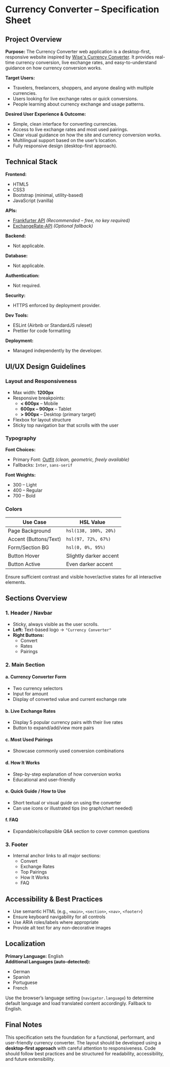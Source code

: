 # Currency Converter – Specification Sheet

## Project Overview

**Purpose:**
The Currency Converter web application is a desktop-first, responsive website inspired by [Wise's Currency Converter](https://wise.com/us/currency-converter/). It provides real-time currency conversion, live exchange rates, and easy-to-understand guidance on how currency conversion works.

**Target Users:**
- Travelers, freelancers, shoppers, and anyone dealing with multiple currencies.
- Users looking for live exchange rates or quick conversions.
- People learning about currency exchange and usage patterns.

**Desired User Experience & Outcome:**  
- Simple, clean interface for converting currencies.
- Access to live exchange rates and most used pairings.
- Clear visual guidance on how the site and currency conversion works.
- Multilingual support based on the user’s location.
- Fully responsive design (desktop-first approach).

## Technical Stack

**Frontend:**
- HTML5
- CSS3
- Bootstrap (minimal, utility-based)
- JavaScript (vanilla)

**APIs:**
- [Frankfurter API](https://www.frankfurter.app/) *(Recommended – free, no key required)*
- [ExchangeRate-API](https://www.exchangerate-api.com/) *(Optional fallback)*

**Backend:**
- Not applicable.

**Database:**
- Not applicable.

**Authentication:**
- Not required.

**Security:**
- HTTPS enforced by deployment provider.

**Dev Tools:**
- ESLint (Airbnb or StandardJS ruleset)  
- Prettier for code formatting

**Deployment:**
- Managed independently by the developer.

## UI/UX Design Guidelines

### Layout and Responsiveness

- Max width: **1200px**
- Responsive breakpoints:
  - **< 600px** – Mobile
  - **600px – 900px** – Tablet
  - **> 900px** – Desktop (primary target)
- Flexbox for layout structure
- Sticky top navigation bar that scrolls with the user

### Typography

**Font Choices:**
- Primary Font: [Outfit](https://fonts.google.com/specimen/Outfit) *(clean, geometric, freely available)*
- Fallbacks: `Inter`, `sans-serif`

**Font Weights:**
- 300 – Light
- 400 – Regular
- 700 – Bold

### Colors

| Use Case              | HSL Value                 |
|-----------------------|---------------------------|
| Page Background       | `hsl(138, 100%, 20%)`   |
| Accent (Buttons/Text) | `hsl(97, 72%, 67%)`     |
| Form/Section BG       | `hsl(0, 0%, 95%)`       |
| Button Hover          | Slightly darker accent    |
| Button Active         | Even darker accent        |

Ensure sufficient contrast and visible hover/active states for all interactive elements.

## Sections Overview

### 1. **Header / Navbar**
- Sticky, always visible as the user scrolls.
- **Left:** Text-based logo → `"Currency Converter"`
- **Right Buttons:**
  - Convert
  - Rates
  - Pairings

### 2. **Main Section**

#### a. Currency Converter Form
- Two currency selectors
- Input for amount
- Display of converted value and current exchange rate

#### b. Live Exchange Rates
- Display 5 popular currency pairs with their live rates
- Button to expand/add/view more pairs

#### c. Most Used Pairings
- Showcase commonly used conversion combinations

#### d. How It Works
- Step-by-step explanation of how conversion works
- Educational and user-friendly

#### e. Quick Guide / How to Use
- Short textual or visual guide on using the converter
- Can use icons or illustrated tips (no graph/chart needed)

#### f. FAQ
- Expandable/collapsible Q&A section to cover common questions

### 3. **Footer**
- Internal anchor links to all major sections:
  - Convert
  - Exchange Rates
  - Top Pairings
  - How It Works
  - FAQ

## Accessibility & Best Practices

- Use semantic HTML (e.g., `<main>`, `<section>`, `<nav>`, `<footer>`)
- Ensure keyboard navigability for all controls
- Use ARIA roles/labels where appropriate
- Provide alt text for any non-decorative images

## Localization

**Primary Language:** English  
**Additional Languages (auto-detected):**
- German
- Spanish
- Portuguese
- French

Use the browser’s language setting (`navigator.language`) to determine default language and load translated content accordingly. Fallback to English.

## Final Notes

This specification sets the foundation for a functional, performant, and user-friendly currency converter. The layout should be developed using a **desktop-first approach** with careful attention to responsiveness. Code should follow best practices and be structured for readability, accessibility, and future extensibility.
